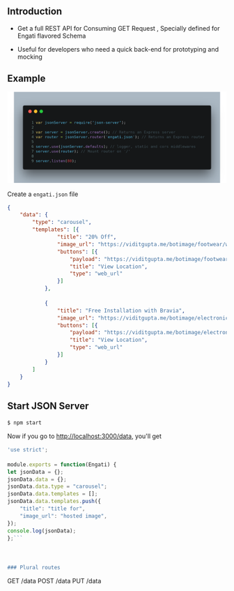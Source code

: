 ## Introduction
* Get a full REST API for Consuming GET Request , Specially defined for Engati flavored Schema

* Useful for developers who need a quick back-end for prototyping and mocking
## Example
![Image of Code](https://raw.githubusercontent.com/Ayushverma8/Engati-API-Starter/master/carbon%20(1).png?token=AOo3d-034P45jv13OSd2oCvNzSKmlBawks5aD_SNwA%3D%3D)

Create a `engati.json` file

```json
{
    "data": {
        "type": "carousel",
        "templates": [{
                "title": "20% Off",
                "image_url": "https://viditgupta.me/botimage/footwear/woodlandlogo.png",
                "buttons": [{
                    "payload": "https://viditgupta.me/botimage/footwear/woodlandmap.png",
                    "title": "View Location",
                    "type": "web_url"
                }]
            },
            
            {
                "title": "Free Installation with Bravia",
                "image_url": "https://viditgupta.me/botimage/electronics/sonylogo.png",
                "buttons": [{
                    "payload": "https://viditgupta.me/botimage/electronics/sonymap.png",
                    "title": "View Location",
                    "type": "web_url"
                }]
            }
        ]
    }
}

```
## Start JSON Server

```bash
$ npm start
```

Now if you go to [http://localhost:3000/data](http://localhost:3000/data), you'll get

```javascript
'use strict';

module.exports = function(Engati) {
let jsonData = {};
jsonData.data = {};
jsonData.data.type = "carousel";
jsonData.data.templates = [];
jsonData.data.templates.push({
	"title": "title for",
	"image_url": "hosted image",
});
console.log(jsonData);
};```



### Plural routes

```
GET    /data
POST   /data
PUT    /data

```
